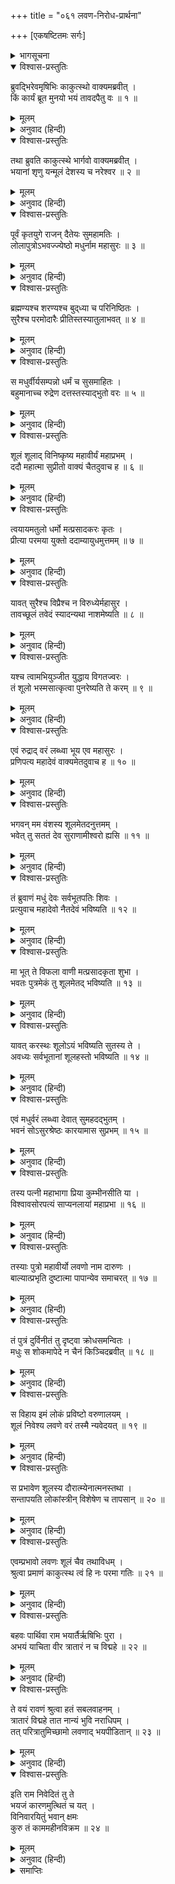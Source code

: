 +++
title = "०६१ लवण-निरोध-प्रार्थना"

+++
[एकषष्टितमः सर्गः]



<details><summary>भागसूचना</summary>

61. ऋषियोंका मधुको प्राप्त हुए वर तथा लवणासुरके बल और अत्याचारका वर्णन करके उससे प्राप्त होनेवाले भयको दूर करनेके लिये श्रीरघुनाथजीसे प्रार्थना करना
</details>

<details open><summary>विश्वास-प्रस्तुतिः</summary>

ब्रुवद्भिरेवमृषिभिः काकुत्स्थो वाक्यमब्रवीत् ।  
किं कार्यं ब्रूत मुनयो भयं तावदपैतु वः ॥ १ ॥
</details>

<details><summary>मूलम्</summary>

ब्रुवद्भिरेवमृषिभिः काकुत्स्थो वाक्यमब्रवीत् ।  
किं कार्यं ब्रूत मुनयो भयं तावदपैतु वः ॥ १ ॥
</details>

<details><summary>अनुवाद (हिन्दी)</summary>

इस प्रकार कहते हुए ऋषियोंसे प्रेरित हो श्रीरामचन्द्रजीने कहा—‘महर्षियो! बताइये, आपका कौन-सा कार्य मुझे सिद्ध करना है! आपलोगोंका भय तो अभी दूर हो जाना चाहिये’ ॥ १ ॥
</details>

<details open><summary>विश्वास-प्रस्तुतिः</summary>

तथा ब्रुवति काकुत्स्थे भार्गवो वाक्यमब्रवीत् ।  
भयानां शृणु यन्मूलं देशस्य च नरेश्वर ॥ २ ॥
</details>

<details><summary>मूलम्</summary>

तथा ब्रुवति काकुत्स्थे भार्गवो वाक्यमब्रवीत् ।  
भयानां शृणु यन्मूलं देशस्य च नरेश्वर ॥ २ ॥
</details>

<details><summary>अनुवाद (हिन्दी)</summary>

श्रीरघुनाथजीके ऐसा कहनेपर भृगुपुत्र च्यवन बोले—‘नरेश्वर! समूचे देशपर और हमलोगोंपर जो भय प्राप्त हुआ है, उसका मूल कारण क्या है, सुनिये ॥ २ ॥
</details>

<details open><summary>विश्वास-प्रस्तुतिः</summary>

पूर्वं कृतयुगे राजन् दैतेयः सुमहामतिः ।  
लोलापुत्रोऽभवज्ज्येष्ठो मधुर्नाम महासुरः ॥ ३ ॥
</details>

<details><summary>मूलम्</summary>

पूर्वं कृतयुगे राजन् दैतेयः सुमहामतिः ।  
लोलापुत्रोऽभवज्ज्येष्ठो मधुर्नाम महासुरः ॥ ३ ॥
</details>

<details><summary>अनुवाद (हिन्दी)</summary>

‘राजन्! पहले सत्ययुगमें एक बड़ा बुद्धिमान् दैत्य था । वह लोलाका ज्येष्ठ पुत्र था । उस महान् असुरका नाम था मधु ॥ ३ ॥
</details>

<details open><summary>विश्वास-प्रस्तुतिः</summary>

ब्रह्मण्यश्च शरण्यश्च बुद‍्ध्या च परिनिष्ठितः ।  
सुरैश्च परमोदारैः प्रीतिस्तस्यातुलाभवत् ॥ ४ ॥
</details>

<details><summary>मूलम्</summary>

ब्रह्मण्यश्च शरण्यश्च बुद‍्ध्या च परिनिष्ठितः ।  
सुरैश्च परमोदारैः प्रीतिस्तस्यातुलाभवत् ॥ ४ ॥
</details>

<details><summary>अनुवाद (हिन्दी)</summary>

‘वह बड़ा ही ब्राह्मण-भक्त और शरणागतवत्सल था । उसकी बुद्धि सुस्थिर थी । अत्यन्त उदार स्वभाववाले देवताओंके साथ भी उसकी ऐसी गहरी मित्रता थी, जिसकी कहीं तुलना नहीं थी ॥ ४ ॥
</details>

<details open><summary>विश्वास-प्रस्तुतिः</summary>

स मधुर्वीर्यसम्पन्नो धर्मं च सुसमाहितः ।  
बहुमानाच्च रुद्रेण दत्तस्तस्याद्भुतो वरः ॥ ५ ॥
</details>

<details><summary>मूलम्</summary>

स मधुर्वीर्यसम्पन्नो धर्मं च सुसमाहितः ।  
बहुमानाच्च रुद्रेण दत्तस्तस्याद्भुतो वरः ॥ ५ ॥
</details>

<details><summary>अनुवाद (हिन्दी)</summary>

‘मधु बल-विक्रमसे सम्पन्न था और एकाग्रचित्त होकर धर्मके अनुष्ठानमें लगा रहता था । उसने भगवान् शिवकी बड़ी आराधना की थी, जिससे उन्होंने उसे अद्भुत वर प्रदान किया था ॥ ५ ॥
</details>

<details open><summary>विश्वास-प्रस्तुतिः</summary>

शूलं शूलाद् विनिष्कृष्य महावीर्यं महाप्रभम् ।  
ददौ महात्मा सुप्रीतो वाक्यं चैतदुवाच ह ॥ ६ ॥
</details>

<details><summary>मूलम्</summary>

शूलं शूलाद् विनिष्कृष्य महावीर्यं महाप्रभम् ।  
ददौ महात्मा सुप्रीतो वाक्यं चैतदुवाच ह ॥ ६ ॥
</details>

<details><summary>अनुवाद (हिन्दी)</summary>

‘महामना भगवान् शिवने अत्यन्त प्रसन्न हो अपने शूलसे एक चमचमाता हुआ परम शक्तिशाली शूल प्रकट करके उसे मधुको दिया और यह बात कही— ॥ ६ ॥
</details>

<details open><summary>विश्वास-प्रस्तुतिः</summary>

त्वयायमतुलो धर्मो मत्प्रसादकरः कृतः ।  
प्रीत्या परमया युक्तो ददाम्यायुधमुत्तमम् ॥ ७ ॥
</details>

<details><summary>मूलम्</summary>

त्वयायमतुलो धर्मो मत्प्रसादकरः कृतः ।  
प्रीत्या परमया युक्तो ददाम्यायुधमुत्तमम् ॥ ७ ॥
</details>

<details><summary>अनुवाद (हिन्दी)</summary>

‘‘तुमने मुझे प्रसन्न करनेवाला यह बड़ा अनुपम धर्म किया है; अतः मैं अत्यन्त प्रसन्न होकर तुम्हें यह उत्तम आयुध प्रदान करता हूँ ॥ ७ ॥
</details>

<details open><summary>विश्वास-प्रस्तुतिः</summary>

यावत् सुरैश्च विप्रैश्च न विरुध्येर्महासुर ।  
तावच्छूलं तवेदं स्यादन्यथा नाशमेष्यति ॥ ८ ॥
</details>

<details><summary>मूलम्</summary>

यावत् सुरैश्च विप्रैश्च न विरुध्येर्महासुर ।  
तावच्छूलं तवेदं स्यादन्यथा नाशमेष्यति ॥ ८ ॥
</details>

<details><summary>अनुवाद (हिन्दी)</summary>

‘‘महान् असुर! जबतक तुम ब्राह्मणों और देवताओंसे विरोध नहीं करोगे, तभीतक यह शूल तुम्हारे पास रहेगा, अन्यथा अदृश्य हो जायगा ॥ ८ ॥
</details>

<details open><summary>विश्वास-प्रस्तुतिः</summary>

यश्च त्वामभियुञ्जीत युद्धाय विगतज्वरः ।  
तं शूलो भस्मसात्कृत्वा पुनरेष्यति ते करम् ॥ ९ ॥
</details>

<details><summary>मूलम्</summary>

यश्च त्वामभियुञ्जीत युद्धाय विगतज्वरः ।  
तं शूलो भस्मसात्कृत्वा पुनरेष्यति ते करम् ॥ ९ ॥
</details>

<details><summary>अनुवाद (हिन्दी)</summary>

‘‘जो पुरुष निःशङ्क होकर तुम्हारे सामने युद्धके लिये आयेगा, उसे भस्म करके यह शूल पुनः तुम्हारे हाथमें लौट आयेगा’ ॥ ९ ॥
</details>

<details open><summary>विश्वास-प्रस्तुतिः</summary>

एवं रुद्राद् वरं लब्ध्वा भूय एव महासुरः ।  
प्रणिपत्य महादेवं वाक्यमेतदुवाच ह ॥ १० ॥
</details>

<details><summary>मूलम्</summary>

एवं रुद्राद् वरं लब्ध्वा भूय एव महासुरः ।  
प्रणिपत्य महादेवं वाक्यमेतदुवाच ह ॥ १० ॥
</details>

<details><summary>अनुवाद (हिन्दी)</summary>

‘‘भगवान् रुद्रसे ऐसा वर पाकर वह महान् असुर महादेवजीको प्रणाम करके फिर इस प्रकार बोला— ॥ १० ॥
</details>

<details open><summary>विश्वास-प्रस्तुतिः</summary>

भगवन् मम वंशस्य शूलमेतदनुत्तमम् ।  
भवेत् तु सततं देव सुराणामीश्वरो ह्यसि ॥ ११ ॥
</details>

<details><summary>मूलम्</summary>

भगवन् मम वंशस्य शूलमेतदनुत्तमम् ।  
भवेत् तु सततं देव सुराणामीश्वरो ह्यसि ॥ ११ ॥
</details>

<details><summary>अनुवाद (हिन्दी)</summary>

‘‘भगवन्! देवाधिदेव! आप समस्त देवताओंके स्वामी हैं; अतः आपसे प्रार्थना है कि परम उत्तम शूल मेरे वंशजोंके पास भी सदा रहे’ ॥ ११ ॥
</details>

<details open><summary>विश्वास-प्रस्तुतिः</summary>

तं ब्रुवाणं मधुं देवः सर्वभूतपतिः शिवः ।  
प्रत्युवाच महादेवो नैतदेवं भविष्यति ॥ १२ ॥
</details>

<details><summary>मूलम्</summary>

तं ब्रुवाणं मधुं देवः सर्वभूतपतिः शिवः ।  
प्रत्युवाच महादेवो नैतदेवं भविष्यति ॥ १२ ॥
</details>

<details><summary>अनुवाद (हिन्दी)</summary>

‘ऐसी बात कहनेवाले उस मधुसे समस्त प्राणियोंके अधिपति महान् देवता भगवान् शिवने इस प्रकार कहा—‘ऐसा तो नहीं हो सकता ॥ १२ ॥
</details>

<details open><summary>विश्वास-प्रस्तुतिः</summary>

मा भूत् ते विफला वाणी मत्प्रसादकृता शुभा ।  
भवतः पुत्रमेकं तु शूलमेतद् भविष्यति ॥ १३ ॥
</details>

<details><summary>मूलम्</summary>

मा भूत् ते विफला वाणी मत्प्रसादकृता शुभा ।  
भवतः पुत्रमेकं तु शूलमेतद् भविष्यति ॥ १३ ॥
</details>

<details><summary>अनुवाद (हिन्दी)</summary>

‘‘परंतु मुझे प्रसन्न जानकर तुम्हारे मुखसे जो शुभ वाणी निकली है, वह भी निष्फल न हो; इसलिये मैं वर देता हूँ कि तुम्हारे एक पुत्रके पास यह शूल रहेगा ॥ १३ ॥
</details>

<details open><summary>विश्वास-प्रस्तुतिः</summary>

यावत् करस्थः शूलोऽयं भविष्यति सुतस्य ते ।  
अवध्यः सर्वभूतानां शूलहस्तो भविष्यति ॥ १४ ॥
</details>

<details><summary>मूलम्</summary>

यावत् करस्थः शूलोऽयं भविष्यति सुतस्य ते ।  
अवध्यः सर्वभूतानां शूलहस्तो भविष्यति ॥ १४ ॥
</details>

<details><summary>अनुवाद (हिन्दी)</summary>

‘‘यह शूल जबतक तुम्हारे पुत्रके हाथमें मौजूद रहेगा, तबतक वह समस्त प्राणियोंके लिये अवध्य बना रहेगा’ ॥ १४ ॥
</details>

<details open><summary>विश्वास-प्रस्तुतिः</summary>

एवं मधुर्वरं लब्ध्वा देवात् सुमहदद्भुतम् ।  
भवनं सोऽसुरश्रेष्ठः कारयामास सुप्रभम् ॥ १५ ॥
</details>

<details><summary>मूलम्</summary>

एवं मधुर्वरं लब्ध्वा देवात् सुमहदद्भुतम् ।  
भवनं सोऽसुरश्रेष्ठः कारयामास सुप्रभम् ॥ १५ ॥
</details>

<details><summary>अनुवाद (हिन्दी)</summary>

‘महादेवजीसे इस प्रकार अत्यन्त अद्भुत वर पाकर असुरश्रेष्ठ मधुने एक सुन्दर भवन तैयार कराया, जो अत्यन्त दीप्तिमान् था ॥ १५ ॥
</details>

<details open><summary>विश्वास-प्रस्तुतिः</summary>

तस्य पत्नी महाभागा प्रिया कुम्भीनसीति या ।  
विश्वावसोरपत्यं साप्यनलायां महाप्रभा ॥ १६ ॥
</details>

<details><summary>मूलम्</summary>

तस्य पत्नी महाभागा प्रिया कुम्भीनसीति या ।  
विश्वावसोरपत्यं साप्यनलायां महाप्रभा ॥ १६ ॥
</details>

<details><summary>अनुवाद (हिन्दी)</summary>

‘उसकी प्रिय पत्नी महाभागा कुम्भीनसी थी, जो विश्वावसुकी संतान थी । उसका जन्म अनलाके गर्भसे हुआ था । कुम्भीनसी बड़ी कान्तिमती थी ॥ १६ ॥
</details>

<details open><summary>विश्वास-प्रस्तुतिः</summary>

तस्याः पुत्रो महावीर्यो लवणो नाम दारुणः ।  
बाल्यात्प्रभृति दुष्टात्मा पापान्येव समाचरत् ॥ १७ ॥
</details>

<details><summary>मूलम्</summary>

तस्याः पुत्रो महावीर्यो लवणो नाम दारुणः ।  
बाल्यात्प्रभृति दुष्टात्मा पापान्येव समाचरत् ॥ १७ ॥
</details>

<details><summary>अनुवाद (हिन्दी)</summary>

‘उसका पुत्र महापराक्रमी लवण है, जिसका स्वभाव बड़ा भयंकर है । वह दुष्टात्मा बचपनसे ही केवल पापाचारमें प्रवृत्त रहा है ॥ १७ ॥
</details>

<details open><summary>विश्वास-प्रस्तुतिः</summary>

तं पुत्रं दुर्विनीतं तु दृष्ट्वा क्रोधसमन्वितः ।  
मधुः स शोकमापेदे न चैनं किञ्चिदब्रवीत् ॥ १८ ॥
</details>

<details><summary>मूलम्</summary>

तं पुत्रं दुर्विनीतं तु दृष्ट्वा क्रोधसमन्वितः ।  
मधुः स शोकमापेदे न चैनं किञ्चिदब्रवीत् ॥ १८ ॥
</details>

<details><summary>अनुवाद (हिन्दी)</summary>

‘अपने पुत्रको उद्दण्ड हुआ देख मधु क्रोधसे जलता रहता था । उसे बेटेकी दुष्टता देखकर बड़ा शोक हुआ, तथापि वह इससे कुछ नहीं बोला ॥ १८ ॥
</details>

<details open><summary>विश्वास-प्रस्तुतिः</summary>

स विहाय इमं लोकं प्रविष्टो वरुणालयम् ।  
शूलं निवेश्य लवणे वरं तस्मै न्यवेदयत् ॥ १९ ॥
</details>

<details><summary>मूलम्</summary>

स विहाय इमं लोकं प्रविष्टो वरुणालयम् ।  
शूलं निवेश्य लवणे वरं तस्मै न्यवेदयत् ॥ १९ ॥
</details>

<details><summary>अनुवाद (हिन्दी)</summary>

‘अन्तमें वह इस देशको छोड़कर समुद्रमें रहनेके लिये चला गया । चलते समय उसने वह शूल लवणको दे दिया और उसे वरदानकी बात भी बता दी ॥ १९ ॥
</details>

<details open><summary>विश्वास-प्रस्तुतिः</summary>

स प्रभावेण शूलस्य दौरात्म्येनात्मनस्तथा ।  
सन्तापयति लोकांस्त्रीन् विशेषेण च तापसान् ॥ २० ॥
</details>

<details><summary>मूलम्</summary>

स प्रभावेण शूलस्य दौरात्म्येनात्मनस्तथा ।  
सन्तापयति लोकांस्त्रीन् विशेषेण च तापसान् ॥ २० ॥
</details>

<details><summary>अनुवाद (हिन्दी)</summary>

‘अब वह दुष्ट उस शूलके प्रभावसे तथा अपनी दुष्टताके कारण तीनों लोकोंको विशेषतः तपस्वी मुनियोंको बड़ा संताप दे रहा है ॥ २० ॥
</details>

<details open><summary>विश्वास-प्रस्तुतिः</summary>

एवम्प्रभावो लवणः शूलं चैव तथाविधम् ।  
श्रुत्वा प्रमाणं काकुत्स्थ त्वं हि नः परमा गतिः ॥ २१ ॥
</details>

<details><summary>मूलम्</summary>

एवम्प्रभावो लवणः शूलं चैव तथाविधम् ।  
श्रुत्वा प्रमाणं काकुत्स्थ त्वं हि नः परमा गतिः ॥ २१ ॥
</details>

<details><summary>अनुवाद (हिन्दी)</summary>

‘उस लवणासुरका ऐसा प्रभाव है और उसके पास वैसा शक्तिशाली शूल भी है । रघुनन्दन! यह सब सुनकर यथोचित कार्य करनेमें आप ही प्रमाण हैं और आप ही हमारी परम गति हैं ॥ २१ ॥
</details>

<details open><summary>विश्वास-प्रस्तुतिः</summary>

बहवः पार्थिवा राम भयार्तैर्ऋषिभिः पुरा ।  
अभयं याचिता वीर त्रातारं न च विद्महे ॥ २२ ॥
</details>

<details><summary>मूलम्</summary>

बहवः पार्थिवा राम भयार्तैर्ऋषिभिः पुरा ।  
अभयं याचिता वीर त्रातारं न च विद्महे ॥ २२ ॥
</details>

<details><summary>अनुवाद (हिन्दी)</summary>

‘श्रीराम! आजसे पहले भयसे पीड़ित हुए ऋषि अनेक राजाओंके पास जा-जाकर अभयकी भिक्षा माँग चुके हैं; परंतु वीर रघुवीर! अबतक हमें कोई रक्षक नहीं मिला ॥ २२ ॥
</details>

<details open><summary>विश्वास-प्रस्तुतिः</summary>

ते वयं रावणं श्रुत्वा हतं सबलवाहनम् ।  
त्रातारं विद्महे तात नान्यं भुवि नराधिपम् ।  
तत् परित्रातुमिच्छामो लवणाद् भयपीडितान् ॥ २३ ॥
</details>

<details><summary>मूलम्</summary>

ते वयं रावणं श्रुत्वा हतं सबलवाहनम् ।  
त्रातारं विद्महे तात नान्यं भुवि नराधिपम् ।  
तत् परित्रातुमिच्छामो लवणाद् भयपीडितान् ॥ २३ ॥
</details>

<details><summary>अनुवाद (हिन्दी)</summary>

‘तात! हमने सुना है कि आपने सेना और सवारियोंसहित रावणका संहार कर डाला है; इसलिये हम आपहीको अपनी रक्षा करनेमें समर्थ समझते हैं, भूतलपर दूसरे किसी राजाको नहीं । अतः हमारी इच्छा है कि आप भयसे पीड़ित हुए महर्षियोंकी लवणासुरसे रक्षा करें ॥ २३ ॥
</details>

<details open><summary>विश्वास-प्रस्तुतिः</summary>

इति राम निवेदितं तु ते  
भयजं कारणमुत्थितं च यत् ।  
विनिवारयितुं भवान् क्षमः  
कुरु तं काममहीनविक्रम ॥ २४ ॥
</details>

<details><summary>मूलम्</summary>

इति राम निवेदितं तु ते  
भयजं कारणमुत्थितं च यत् ।  
विनिवारयितुं भवान् क्षमः  
कुरु तं काममहीनविक्रम ॥ २४ ॥
</details>

<details><summary>अनुवाद (हिन्दी)</summary>

‘बल-विक्रमसे सम्पन्न श्रीराम! इस प्रकार हमारे सामने जो भयका कारण उपस्थित हो गया है, वह हमने आपके आगे निवेदन कर दिया । आप इसे दूर करनेमें समर्थ हैं, अतः हमारी यह अभिलाषा पूर्ण करें’ ॥ २४ ॥
</details>

<details><summary>समाप्तिः</summary>

इत्यार्षे श्रीमद्रामायणे वाल्मीकीये आदिकाव्ये उत्तरकाण्डे एकषष्टितमः सर्गः ॥ ६१ ॥  
इस प्रकार श्रीवाल्मीकिनिर्मित आर्षरामायण आदिकाव्यके उत्तरकाण्डमें इकसठवाँ सर्ग पूरा हुआ ॥ ६१ ॥
</details>

